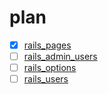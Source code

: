 # plan
- [x] [rails_pages](https://github.com/afeiship/rails_pages)
- [ ] [rails_admin_users](https://github.com/afeiship/rails_admin_users)
- [ ] [rails_options](https://github.com/afeiship/rails_options)
- [ ] [rails_users](https://github.com/afeiship/rails_users)